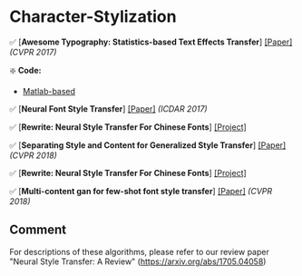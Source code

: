 # Character-Stylization

:white_check_mark:   [**Awesome Typography: Statistics-based Text Effects Transfer**] [[Paper]](https://arxiv.org/abs/1611.09026)  *(CVPR 2017)*

:sparkle: **Code:**

*   [Matlab-based](https://github.com/williamyang1991/Text-Effects-Transfer)

:white_check_mark:   [**Neural Font Style Transfer**] [[Paper]](http://ieeexplore.ieee.org/document/8270274/)  *(ICDAR 2017)* 

:white_check_mark:   [**Rewrite: Neural Style Transfer For Chinese Fonts**] [[Project]](https://github.com/kaonashi-tyc/Rewrite)

:white_check_mark:   [**Separating Style and Content for Generalized Style Transfer**] [[Paper]](https://arxiv.org/pdf/1711.06454.pdf)  *(CVPR 2018)*  

:white_check_mark:   [**Rewrite: Neural Style Transfer For Chinese Fonts**] [[Project]](https://github.com/kaonashi-tyc/Rewrite)


:white_check_mark:   [**Multi-content gan for few-shot font style transfer**] [[Paper]](https://arxiv.org/pdf/1712.00516.pdf)  *(CVPR 2018)*  

## Comment

For descriptions of these algorithms, please refer to our review paper "Neural Style Transfer: A Review" (https://arxiv.org/abs/1705.04058)
